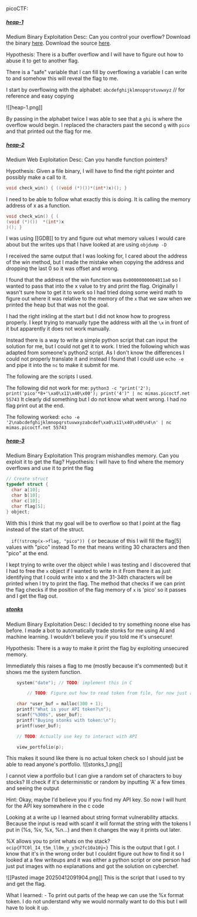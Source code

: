 picoCTF:
##### [heap-1]()
Medium
Binary Exploitation
Desc: Can you control your overflow? Download the binary [here](https://artifacts.picoctf.net/c_tethys/3/chall). Download the source [here](https://artifacts.picoctf.net/c_tethys/3/chall.c).

Hypothesis: There is a buffer overflow and I will have to figure out how to abuse it to get to another flag.

There is a "safe" variable that I can fill by overflowing a variable I can write to and somehow this will reveal the flag to me.

I start by overflowing with the alphabet:
`abcdefghijklmnopqrstuvwxyz` // for reference and easy copying


![[heap-1.png]]

By passing in the alphabet twice I was able to see that a `ghi` is where the overflow would begin. I replaced the characters past the second `g` with `pico` and that printed out the flag for me.

##### [heap-2]()
Medium
Web Exploitation
Desc: Can you handle function pointers?

Hypothesis: Given a file binary, I will have to find the right pointer and possibly make a call to it.

```C
void check_win() { ((void (*)())*(int*)x)(); }
```
I need to be able to follow what exactly this is doing. It is calling the memory address of x as a function.

```C
void check_win() { (
(void (*)())  *(int*)x 
)(); }
```

I was using [[GDB]] to try and figure out what memory values I would care about but the writes ups that I have looked at are using `objdump -D`

I received the same output that I was looking for, I cared about the address of the win method, but I made the mistake when copying the address and dropping the last 0 so it was offset and wrong.

I found that the address of the win function was `0x00000000004011a0` so I wanted to pass that into the x value to try and print the flag. 
Originally I wasn't sure how to get it to work so I had tried doing some weird math to figure out where it was relative to the memory of the `x` that we saw when we printed the heap but that was not the goal.

I had the right inkling at the start but I did not know how to progress properly. I kept trying to manually type the address with all the `\x` in front of it but apparently it does not work manually.

Instead there is a way to write a simple python script that can input the solution for me, but I could not get it to work. I tried the following which was adapted from someone's python2 script. As I don't know the differences I could not properly translate it and instead I found that I could use `echo -e` and pipe it into the `nc` to make it submit for me.

The following are the scripts I used.

The following did not work for me:
`python3 -c "print('2'); print('pico'*8+'\xa0\x11\x40\x00'); print('4')" | nc mimas.picoctf.net 55743`
It clearly did something but I do not know what went wrong. I had no flag print out at the end.

The following worked:
`echo -e '2\nabcdefghijklmnopqrstuvwxyzabcdef\xa0\x11\x40\x00\n4\n' | nc mimas.picoctf.net 55743`


##### [heap-3](https://play.picoctf.org/practice/challenge/440?assigned=0&category=6&difficulty=2&page=1)
Medium
Binary Exploitation
This program mishandles memory. Can you exploit it to get the flag?
Hypothesis: I will have to find where the memory overflows and use it to print the flag

```c
// Create struct
typedef struct {
  char a[10];
  char b[10];
  char c[10];
  char flag[5];
} object;
```

With this I think that my goal will be to overflow so that I point at the flag instead of the start of the struct.

`  if(!strcmp(x->flag, "pico")) {`
or because of this I will fill the flag[5] values with "pico" instead
To me that means writing 30 characters and then "pico" at the end.

I kept trying to write over the object while I was testing and I discovered that I had to free the `x` object if I wanted to write in it
From there it as just identifying that I could write into x and the 31-34th characters will be printed when I try to print the flag. 
The method that checks if we can print the flag checks if the position of the flag memory of `x` is 'pico' so it passes and I get the flag out.

##### [stonks](https://play.picoctf.org/practice/challenge/105?assigned=0&category=6&difficulty=2&page=3)
Medium
Binary Exploitation
Desc: I decided to try something noone else has before. I made a bot to automatically trade stonks for me using AI and machine learning. I wouldn't believe you if you told me it's unsecure!

Hypothesis: There is a way to make it print the flag by exploiting unsecured memory.

Immediately this raises a flag to me (mostly because it's commented) but it shows me the system function. 
```c
	system("date"); // TODO: implement this in C

		// TODO: Figure out how to read token from file, for now just ask

	char *user_buf = malloc(300 + 1);
	printf("What is your API token?\n");
	scanf("%300s", user_buf);
	printf("Buying stonks with token:\n");
	printf(user_buf);

	// TODO: Actually use key to interact with API

	view_portfolio(p);

```
This makes it sound like there is no actual token check so I should just be able to read anyone's portfolio.
![[stonks_1.png]]

I cannot view a portfolio but I can give a random set of characters to buy stocks? Ill check if it's deterministic or random by inputting 'A' a few times and seeing the output

Hint: Okay, maybe I'd believe you if you find my API key.
So now I will hunt for the API key somewhere in the c code

Looking at a write up I learned about string format vulnerability attacks.
Because the input is read with scanf it will format the string with the tokens I put in (%s, %v, %x, %n...) and then it changes the way it prints out later.

%X allows you to print whats on the stack? 
`ocip{FTC0l_I4_t5m_ll0m_y_y3n2fc10a10ÿ« }` This is the output that I got. I know that it's in the wrong order but I couldnt figure out how to find it so I looked at a few writeups and it was either a python script or one person had just put images with no explanations and got the solution on cyberchef.

![[Pasted image 20250412091904.png]]
This is the script that I used to try and get the flag.

What I learned: 
	- To print out parts of the heap we can use the %x format token. I do not understand why we would normally want to do this but I will have to look it up.

